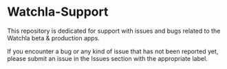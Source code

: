 # Watchla-Support
This repository is dedicated for support with issues and bugs related to the Watchla beta &amp; production apps.

If you encounter a bug or any kind of issue that has not been reported yet, please submit an issue in the Issues section with the appropriate label.
